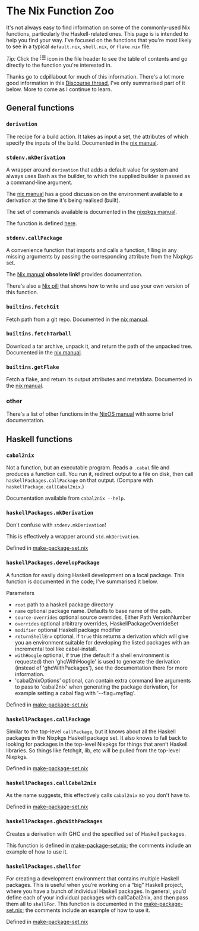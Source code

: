# The Nix Function Zoo

It's not always easy to find information on some of the commonly-used Nix functions,
particularly the Haskell-related ones.
This page is is intended to help you find your way.
I've focused on the functions that you're most likely to see in a typical `default.nix`, `shell.nix`, or `flake.nix` file.

*Tip:* Click the
<svg version="1.1" width="16" height="16" viewBox="0 0 16 16" class="octicon octicon-list-unordered" aria-label="The unordered list icon" role="img"><path d="M5.75 2.5h8.5a.75.75 0 010 1.5h-8.5a.75.75 0 010-1.5zm0 5h8.5a.75.75 0 010 1.5h-8.5a.75.75 0 010-1.5zm0 5h8.5a.75.75 0 010 1.5h-8.5a.75.75 0 010-1.5zM2 14a1 1 0 110-2 1 1 0 010 2zm1-6a1 1 0 11-2 0 1 1 0 012 0zM2 4a1 1 0 110-2 1 1 0 010 2z"></path></svg>
icon in the file header to see the table of contents and go directly to the function you're interested in.

Thanks go to cdpillabout for much of this information.
There's a lot more good information in this [Discourse thread](https://discourse.nixos.org/t/why-are-these-derivations-so-different/18257/3),
I've only summarised part of it below.
More to come as I continue to learn.

## General functions

### `derivation`

The recipe for a build action.
It takes as input a set, the attributes of which specify the inputs of the build.
Documented in the [nix manual](https://nixos.org/manual/nix/stable/expressions/derivations.html).

### `stdenv.mkDerivation`

A wrapper around `derivation` that adds a default value for system
and always uses Bash as the builder, to which the supplied builder
is passed as a command-line argument.

The [nix manual](https://nixos.org/manual/nix/stable/expressions/derivations.html)
has a good discussion on the environment available to a derivation
at the time it's being realised (built).

The set of commands available is documented in the [nixpkgs manual](https://nixos.org/manual/nixpkgs/stable/#sec-tools-of-stdenv).

The function is defined [here](https://github.com/NixOS/nixpkgs/blob/nixos-unstable/pkgs/stdenv/generic/make-derivation.nix).

### `stdenv.callPackage`

A convenience function that imports and calls a function, filling in any
missing arguments by passing the corresponding attribute from the Nixpkgs set.

The [Nix manual](https://nixos.org/manual/nix/stable/expressions/arguments-variables.html?highlight=callPackage#arguments-and-variables)
**obsolete link!**
provides documentation.

There's also a [Nix pill](https://nixos.org/guides/nix-pills/callpackage-design-pattern.html)
that shows how to write and use your own version of this function.

### `builtins.fetchGit`

Fetch path from a git repo.
Documented in the [nix manual](https://nixos.org/manual/nix/stable/language/builtins.html#builtins-fetchGit).

### `builtins.fetchTarball`

Download a tar archive, unpack it, and return the path of the unpacked tree.
Documented in the [nix manual](https://nixos.org/manual/nix/stable/language/builtins.html#builtins-fetchTarball).

### `builtins.getFlake`

Fetch a flake, and return its output attributes and metatdata.
Documented in the [nix manual](https://nixos.org/manual/nix/stable/language/builtins.html#builtins-getFlake).

### other

There's a list of other functions in the [NixOS manual](https://nixos.org/manual/nixpkgs/stable/#chap-functions)
with some brief documentation.

## Haskell functions

### `cabal2nix`

Not a function, but an executable program.
Reads a `.cabal` file and produces a function call.
You run it, redirect output to a file on disk, then call `haskellPackages.callPackage` on that output.
(Compare with `haskellPackage.callCabal2nix`.)

Documentation available from `cabal2nix --help`.

### `haskellPackages.mkDerivation`

Don't confuse with `stdenv.mkDerivation`!

This is effectively a wrapper around `std.mkDerivation`.

Defined in [make-package-set.nix](https://github.com/NixOS/nixpkgs/blob/master/pkgs/development/haskell-modules/make-package-set.nix)

### `haskellPackages.developPackage`

A function for easily doing Haskell development on a local package.
This function is documented in the code; I've summarised it below.

Parameters
- `root` path to a haskell package directory
- `name` optional package name. Defaults to base name of the path.
- `source-overrides` optional source overrides, Either Path VersionNumber
- `overrides` optional arbitrary overrides, HaskellPackageOverrideSet
- `modifier` optional Haskell package modifier
- `returnShellEnv` optional, if `true` this returns a derivation which will give you
  an environment suitable for developing the listed packages with an
  incremental tool like cabal-install.
- `withHoogle` optional, if true (the default if a shell environment is requested)
  then 'ghcWithHoogle' is used to generate the derivation (instead of
  'ghcWithPackages'), see the documentation there for more information.
- 'cabal2nixOptions' optional, can contain extra command line arguments to pass to
  'cabal2nix' when generating the package derivation, for example setting
  a cabal flag with '--flag=myflag'.

Defined in [make-package-set.nix](https://github.com/NixOS/nixpkgs/blob/master/pkgs/development/haskell-modules/make-package-set.nix)

### `haskellPackages.callPackage`

Similar to the top-level `callPackage`, but it knows about all the Haskell packages in the Nixpkgs Haskell package set.
It also knows to fall back to looking for packages in the top-level Nixpkgs for things that aren’t Haskell libraries.
So things like fetchgit, lib, etc will be pulled from the top-level Nixpkgs.

Defined in [make-package-set.nix](https://github.com/NixOS/nixpkgs/blob/master/pkgs/development/haskell-modules/make-package-set.nix)

### `haskellPackages.callCabal2nix`

As the name suggests, this effectively calls `cabal2nix` so you don't have to.

Defined in [make-package-set.nix](https://github.com/NixOS/nixpkgs/blob/master/pkgs/development/haskell-modules/make-package-set.nix)

### `haskellPackages.ghcWithPackages`

Creates a derivation with GHC and the specified set of Haskell packages.

This function is defined in [make-package-set.nix](https://github.com/NixOS/nixpkgs/blob/master/pkgs/development/haskell-modules/make-package-set.nix);
the comments include an example of how to use it.

### `haskellPackages.shellfor`

For creating a development environment that contains multiple Haskell packages.
This is useful when you’re working on a “big” Haskell project, where you have a bunch of individual Haskell packages.
In general, you’d define each of your individual packages with callCabal2nix, and then pass them all to `shellFor`.
This function is documented in the [make-package-set.nix](https://github.com/NixOS/nixpkgs/blob/master/pkgs/development/haskell-modules/make-package-set.nix);
the comments include an example of how to use it.

Defined in [make-package-set.nix](https://github.com/NixOS/nixpkgs/blob/master/pkgs/development/haskell-modules/make-package-set.nix)
